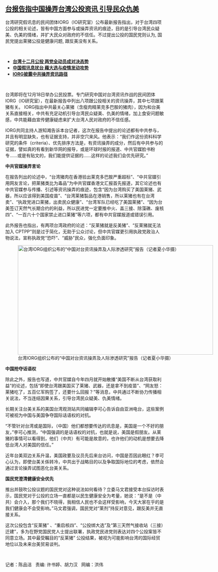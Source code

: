 <!--1638893664000-->
[台报告指中国操弄台湾公投资讯   引导民众仇美](https://www.rfa.org/mandarin/yataibaodao/meiti/cm-12072021102018.html)
------

<p></p><p>台湾研究假讯息的民间团体IORG（IO研究室）公布最新报告指出，对于台湾四项公投的相关论述，皆有<span>中国方面</span>参与或操弄资讯的痕迹，目的是引导台湾民众疑美、仇美的情绪，并扩大民众对政府的不信任。不过提出公投的国民党则认为, 国民党提出莱猪公投是健康问题, 跟反美没有关系。</p><p><br/></p><ul><li><strong><a href="https://www.rfa.org/mandarin/yataibaodao/gangtai/hx2-11152021082100.html">台湾十二月公投 两党全动员成对决态势</a></strong></li><li><strong><a href="https://www.rfa.org/mandarin/Xinwen/3-05252021110435.html">中国假讯息扰台 藉大选与疫情发动攻势</a></strong></li><li><strong><a href="https://www.rfa.org/mandarin/yataibaodao/gangtai/hx-10202020082156.html">IORG披露中共操弄资讯路径</a></strong></li></ul><p><br/></p><p>台湾即将在12月18日举办公民投票。专门研究<span>中国</span>对台湾资讯作战的民间团体IORG（IO研究室），在最新报告中列出八项跟公投相关的资讯操弄，其中七项跟莱猪有关。 IORG指出中共最关心莱猪（含瘦肉精莱克多巴胺的猪肉），因为和台美关系直接相关，中共有充足动机引导台湾民众疑美、仇美的情绪，加上食安问题敏感，中共能藉由宣传健康疑虑来扩大台湾人民对政府的不信任感。</p><p>IORG共同主持人游知澔告诉本台记者，这次在报告中提出的论述都有中共参与，并且有明显缺失，也有证据支持，并非空穴来风。他表示：“我们作这份资料科学研究的条件（criteria）、优先排序方法是，有资讯操弄的成分，然后有中共参与的证据，譬如真的有看到新华网的报导，或是环球时报的报道、中共官媒脸书粉专……或是有贴文的，我们能提供证据的……这样的论述我们会优先研究。”</p><p><strong>中共官媒操弄言论</strong></p><p>在报告列出的论述中，“台湾猪肉在香港验出莱克多巴胺严重超标”、“中共官媒引用网友言论，把莱猪类比为毒品”为中共官媒香港文汇报首先报道，其它论述也有中共官媒参与传播、引述等资讯操弄的痕迹，包含“因为台湾购买了美国莱猪、武器，所以应该得到美国疫苗”、“台湾莱猪製品在港销售，所以莱猪也有在台湾卖”、“执政党进口莱猪，出卖民众健康”、“台湾军队已经吃了美国莱猪”、“因为台美签订天然气长期合约的利益，所以民进党一定要推中火、盖三接、除藻礁、废核四”、“一百六十个国家禁止进口莱猪”等六项，都有中共官媒报道或错误引用。</p><p>此外报告也指出，有两项台湾政府的论述：“反莱猪就是反美猪”、“反莱猪就无法加入 CPTPP”则是过于简化，无助于公众讨论，但中共官媒更引用执政党政治人物说法，宣称执政党“恐吓”、“威胁”民众，强化负面印象。</p><p><figure class="image-richtext image-inline captioned" style="width:620px;"><img alt="台湾IORG组织公布的“中国对台资讯操弄及人际渗透研究”报告（记者夏小华摄）" height="348" src="https://www.rfa.org/mandarin/yataibaodao/meiti/cm-12072021102018.html/cm1207a.jpg/@@images/e18299d5-f464-44e6-be8a-a828748cd3f2.jpeg" title="cm1207a.jpg" width="620"/><figcaption class="image-caption">台湾IORG组织公布的“中国对台资讯操弄及人际渗透研究”报告（记者夏小华摄）</figcaption><small></small></figure></p><p><strong>中国抢夺话语权 </strong></p><p>除此之外，报告也写道，中共官媒自今年四月就开始散播“美国不断从台湾获取利益”的论述，包括“即使台湾跟美国买了莱猪、武器，还是拿不到疫苗”、“网友怒：莱猪吃了，五百亿军购签了，还要什么回报？”等消息，中共通过不断协力传播相关说法，不当连结因果关系，引导台湾民众疑美、仇美情绪。</p><p>长期关注台美关系的美国台湾观测站共同编辑李可心告诉自由亚洲电台，这些案例可被视为中国与美国争夺国际话语权的对抗。</p><p>“不管针对台湾或是国际，（中国）他们都想要传达的讯息是，美国是一个不好的朋友，”李可心推测，“中国强调的是话语权的对抗，也就是说，美国是假朋友。从莱猪的事情可以看得到，他们（中共）有可能是故意的，也许他们的动机是想要去降低台湾人对美国的信任。”</p><p>​​近年台美双边关系升温，美国政要及议员先后来台访问，中国是否因此眼红？李可心认为，即使台美关係转冷，中共出于战略目的以及争取国际地位的考虑，依然会通过言论操弄试图恶化台美关系。</p><p><strong>国民党澄清健康安全优先</strong></p><p>推出并鼓吹公投议题的国民党对这种说法如何看待？立委马文君接受本台採访时表示，国民党对于公投的立场一直都是以民生健康安全为考量，她说：“是不是（中共）会介入，那个我们不晓得，我相信人民也不会这样受影响，今天大家在乎的是我们健康会不会受影响。”马文君强调，国民党对“莱剂”持反对意见，跟反美并无直接关系。</p><p>这次公投包含“反莱猪” 、“重启核四”、“公投绑大选”及“第三天然气接收站（三接）迁建”，多为在野党国民党人士提出联署，执政党民进党则表达对四个公投案皆不同意立场。其中最受瞩目的“反莱猪” 公投结果，被视为可能影响台湾的国际经贸地位以及未来台美贸易谈判。</p><p><br/></p><p>记者：陈品洁   责编: 许书婷、胡力汉   网编：洪伟</p>
